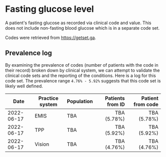 # Fasting glucose level

A patient's fasting glucose as recorded via clinical code and value. This does not include non-fasting blood glucose which is in a separate code set.

Codes were retrieved from https://getset.ga.

## Prevalence log

By examining the prevalence of codes (number of patients with the code in their record) broken down by clinical system, we can attempt to validate the clinical code sets and the reporting of the conditions. Here is a log for this code set. The prevalence range `4.76% - 5.92%` suggests that this code set is likely well defined.

| Date       | Practice system | Population | Patients from ID | Patient from code |
| ---------- | --------------- | ---------- | ---------------: | ----------------: |
| 2022-06-17 | EMIS            | TBA        |      TBA (5.78%) |       TBA (5.78%) |
| 2022-06-17 | TPP             | TBA        |      TBA (5.92%) |       TBA (5.92%) |
| 2022-06-17 | Vision          | TBA        |      TBA (4.76%) |       TBA (4.76%) |
